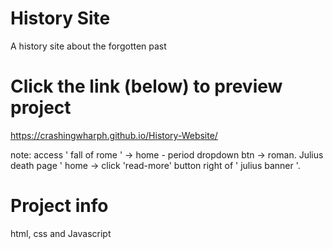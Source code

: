 # History Site 
A history site about the forgotten past

# Click the link (below) to preview project
https://crashingwharph.github.io/History-Website/

note: 
access ' fall of rome ' -> home - period dropdown btn -> roman. 
Julius death page ' home -> click 'read-more' button right of ' julius banner '. 

# Project info
html, css and Javascript
